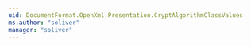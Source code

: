 ```yaml
---
uid: DocumentFormat.OpenXml.Presentation.CryptAlgorithmClassValues
ms.author: "soliver"
manager: "soliver"
---
```

